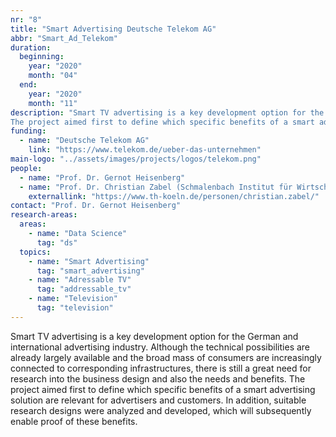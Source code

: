 ```yaml
---
nr: "8"
title: "Smart Advertising Deutsche Telekom AG"
abbr: "Smart_Ad_Telekom"
duration:
  beginning: 
    year: "2020"
    month: "04"
  end: 
    year: "2020"
    month: "11"
description: "Smart TV advertising is a key development option for the German and international advertising industry. Although the technical possibilities are already largely available and the broad mass of consumers are increasingly connected to corresponding infrastructures, there is still a great need for research into the business design and also the needs and benefits.
The project aimed first to define which specific benefits of a smart advertising solution are relevant for advertisers and customers. In addition, suitable research designs were analyzed and developed, which will subsequently enable proof of these benefits."
funding:
  - name: "Deutsche Telekom AG"
    link: "https://www.telekom.de/ueber-das-unternehmen"
main-logo: "../assets/images/projects/logos/telekom.png"
people: 
  - name: "Prof. Dr. Gernot Heisenberg"
  - name: "Prof. Dr. Christian Zabel (Schmalenbach Institut für Wirtschaftswissenschaften der TH Köln)"
    externallink: "https://www.th-koeln.de/personen/christian.zabel/"
contact: "Prof. Dr. Gernot Heisenberg"
research-areas:
  areas: 
    - name: "Data Science"
      tag: "ds"
  topics:
    - name: "Smart Advertising"
      tag: "smart_advertising"
    - name: "Adressable TV"
      tag: "addressable_tv"
    - name: "Television"
      tag: "television"
---
```

Smart TV advertising is a key development option for the German and international advertising industry. Although the technical possibilities are already largely available and the broad mass of consumers are increasingly connected to corresponding infrastructures, there is still a great need for research into the business design and also the needs and benefits.
The project aimed first to define which specific benefits of a smart advertising solution are relevant for advertisers and customers. In addition, suitable research designs were analyzed and developed, which will subsequently enable proof of these benefits.